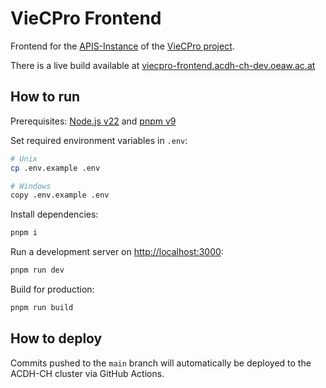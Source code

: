 # VieCPro Frontend

Frontend for the [APIS-Instance](https://viecpro-dev.acdh-dev.oeaw.ac.at/) of the
[VieCPro project](https://viecpro.oeaw.ac.at/).

There is a live build available at [viecpro-frontend.acdh-ch-dev.oeaw.ac.at](https://viecpro-frontend.acdh-ch-dev.oeaw.ac.at/)

## How to run

Prerequisites: [Node.js v22](https://nodejs.org/en/download) and [pnpm v9](https://pnpm.io/installation) 

Set required environment variables in `.env`:

```bash
# Unix
cp .env.example .env

# Windows
copy .env.example .env
```

Install dependencies:

```bash
pnpm i
```

Run a development server on [http://localhost:3000](http://localhost:3000):

```bash
pnpm run dev
```
Build for production:
```bash
pnpm run build
```

## How to deploy
Commits pushed to the `main` branch will automatically be deployed to the ACDH-CH cluster via GitHub Actions.
